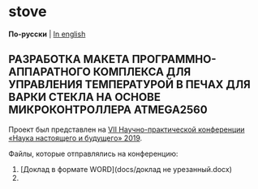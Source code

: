 # stove

**По-русски** | [In english](docs_eng/README.md)

## РАЗРАБОТКА МАКЕТА ПРОГРАММНО-АППАРАТНОГО КОМПЛЕКСА ДЛЯ УПРАВЛЕНИЯ ТЕМПЕРАТУРОЙ В ПЕЧАХ ДЛЯ ВАРКИ СТЕКЛА НА ОСНОВЕ МИКРОКОНТРОЛЛЕРА ATMEGA2560

Проект был представлен на 
[VII Научно-практической конференции «Наука настоящего и будущего» 2019](https://nnb.etu.ru/postupayushhim-v-magistraturu/o-konferencii).

Файлы, которые отправлялись на конференцию:
1. [Доклад в формате WORD](docs/доклад не урезанный.docx)
1. 